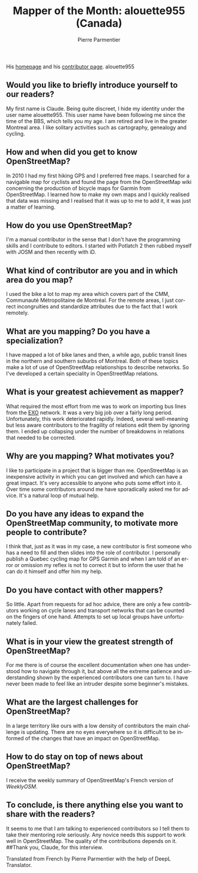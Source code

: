 ﻿---
title: "Mapper of the Month: alouette955 (Canada)"
featured:
layout: post
category: motm
author: Pierre Parmentier
lang: en
---

His [homepage](https://www.openstreetmap.org/user/alouette955) and his [contributor page](https://hdyc.neis-one.org/?alouette955).
alouette955

## Would you like to briefly introduce yourself to our readers?
My first name is Claude. Being quite discreet, I hide my identity under the user name alouette955. This user name have been following me since the time of the BBS, which tells you my age. I am retired and live in the greater Montreal area. I like solitary activities such as cartography, genealogy and cycling.
## How and when did you get to know OpenStreetMap?
In 2010 I had my first hiking GPS and I preferred free maps. I searched for a navigable map for cyclists and found the page from the OpenStreetMap wiki concerning the production of bicycle maps for Garmin from OpenStreetMap. I learned how to make my own maps and I quickly realised that data was missing and I realised that it was up to me to add it, it was just a matter of learning. 
## How do you use OpenStreetMap?
I'm a manual contributor in the sense that I don't have the programming skills and I contribute to editors. I started with Potlatch 2 then rubbed myself with JOSM and then recently with iD. 
## What kind of contributor are you and in which area do you map?
I used the bike a lot to map my area which covers part of the CMM, Communauté Métropolitaine de Montréal. For the remote areas, I just correct incongruities and standardize attributes due to the fact that I work remotely.
## What are you mapping? Do you have a specialization?
I have mapped a lot of bike lanes and then, a while ago, public transit lines in the northern and southern suburbs of Montreal. Both of these topics make a lot of use of OpenStreetMap relationships to describe networks. So I've developed a certain speciality in OpenStreetMap relations.
## What is your greatest achievement as mapper?
What required the most effort from me was to work on importing bus lines from the [EXO](https://exo.quebec/en) network. It was a very big job over a fairly long period. Unfortunately, this work deteriorated rapidly. Indeed, several well-meaning but less aware contributors to the fragility of relations edit them by ignoring them. I ended up collapsing under the number of breakdowns in relations that needed to be corrected.
## Why are you mapping? What motivates you?
I like to participate in a project that is bigger than me. OpenStreetMap is an inexpensive activity in which you can get involved and which can have a great impact. It's very accessible to anyone who puts some effort into it. Over time some contributors around me have sporadically asked me for advice. It's a natural loop of mutual help.
## Do you have any ideas to expand the OpenStreetMap community, to motivate more people to contribute?
I think that, just as it was in my case, a new contributor is first someone who has a need to fill and then slides into the role of contributor. I personally publish a Quebec cycling map for GPS Garmin and when I am told of an error or omission my reflex is not to correct it but to inform the user that he can do it himself and offer him my help.
## Do you have contact with other mappers?
So little. Apart from requests for ad hoc advice, there are only a few contributors working on cycle lanes and transport networks that can be counted on the fingers of one hand. Attempts to set up local groups have unfortunately failed.
## What is in your view the greatest strength of OpenStreetMap?
For me there is of course the excellent documentation when one has understood how to navigate through it, but above all the extreme patience and understanding shown by the experienced contributors one can turn to. I have never been made to feel like an intruder despite some beginner's mistakes.
## What are the largest challenges for OpenStreetMap?
In a large territory like ours with a low density of contributors the main challenge is updating. There are no eyes everywhere so it is difficult to be informed of the changes that have an impact on OpenStreetMap. 
## How to do stay on top of news about OpenStreetMap?
I receive the weekly summary of OpenStreetMap's French version of _WeeklyOSM_. 
## To conclude, is there anything else you want to share with the readers?
It seems to me that I am talking to experienced contributors so I tell them to take their mentoring role seriously. Any novice needs this support to work well in OpenStreetMap. The quality of the contributions depends on it.
##Thank you, Claude, for this interview.

Translated from French by Pierre Parmentier with the help of DeepL Translator.
